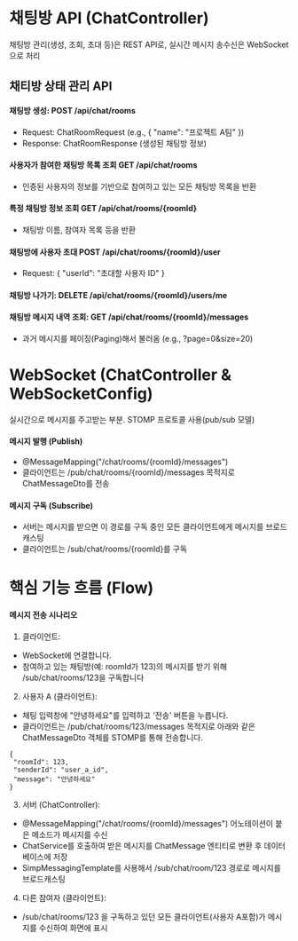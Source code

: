 # 채팅방 API (ChatController)
채팅방 관리(생성, 조회, 초대 등)은 REST API로, 실시간 메시지 송수신은 WebSocket으로 처리

## 채티방 상태 관리 API
#### 채팅방 생성: POST /api/chat/rooms
- Request: ChatRoomRequest (e.g., { "name": "프로젝트 A팀" })
- Response: ChatRoomResponse (생성된 채팅방 정보)

#### 사용자가 참여한 채팅방 목록 조회 GET /api/chat/rooms
- 인증된 사용자의 정보를 기반으로 참여하고 있는 모든 채팅방 목록을 반환
#### 특정 채팅방 정보 조회 GET /api/chat/rooms/{roomId}
- 채팅방 이름, 참여자 목록 등을 반환
#### 채팅방에 사용자 초대 POST /api/chat/rooms/{roomId}/user
- Request: { "userId": "초대할 사용자 ID" }

#### 채팅방 나가기: DELETE /api/chat/rooms/{roomId}/users/me

#### 채팅방 메시지 내역 조회: GET /api/chat/rooms/{roomId}/messages
- 과거 메시지를 페이징(Paging)해서 불러옴 (e.g., ?page=0&size=20)



# WebSocket (ChatController & WebSocketConfig)
실시간으로 메시지를 주고받는 부분. STOMP 프로토콜 사용(pub/sub 모델)

#### 메시지 발행 (Publish)
- @MessageMapping("/chat/rooms/{roomId}/messages")
- 클라이언트는 /pub/chat/rooms/{roomId}/messages 목적지로 ChatMessageDto를 전송
#### 메시지 구독 (Subscribe)
- 서버는 메시지를 받으면 이 경로를 구독 중인 모든 클라이언트에게 메시지를 브로드캐스팅
- 클라이언트는 /sub/chat/rooms/{roomId}를 구독


# 핵심 기능 흐름 (Flow)

#### 메시지 전송 시나리오
1. 클라이언트: 
- WebSocket에 연결합니다.
- 참여하고 있는 채팅방(예: roomId가 123)의 메시지를 받기 위해 /sub/chat/rooms/123을 구독합니다
2. 사용자 A (클라이언트):
  - 채팅 입력창에 "안녕하세요"를 입력하고 '전송' 버튼을 누릅니다.
  - 클라이언트는 /pub/chat/rooms/123/messages 목적지로 아래와 같은 ChatMessageDto 객체를 STOMP를 통해 전송합니다.

 ```
{
  "roomId": 123,
  "senderId": "user_a_id",
  "message": "안녕하세요"
}
```

3. 서버 (ChatController):
- @MessageMapping("/chat/rooms/{roomId}/messages") 어노테이션이 붙은 메소드가 메시지를 수신
- ChatService를 호출하여 받은 메시지를 ChatMessage 엔티티로 변환 후 데이터베이스에 저장
- SimpMessagingTemplate를 사용해서 /sub/chat/room/123 경로로 메시지를 브로드캐스팅

4. 다른 참여자 (클라이언트):
- /sub/chat/rooms/123 을 구독하고 있던 모든 클라이언트(사용자 A포함)가 메시지를 수신하여 화면에 표시
